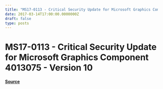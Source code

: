 ```yaml
---
title: "MS17-0113 - Critical Security Update for Microsoft Graphics Component 4013075 - Version 10"
date: 2017-03-14T17:00:00.0000000Z
draft: false
type: posts
---
```

# MS17-0113 - Critical Security Update for Microsoft Graphics Component 4013075 - Version 10









#### [Source](https://technet.microsoft.com/en-us/library/security/MS17-0113)

